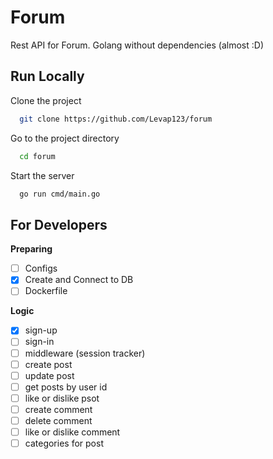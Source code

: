 
# Forum

Rest API for Forum. Golang without dependencies (almost :D)


## Run Locally

Clone the project

```bash
  git clone https://github.com/Levap123/forum
```

Go to the project directory

```bash
  cd forum
```

Start the server

```bash
  go run cmd/main.go
```

## For Developers

**Preparing**
- [ ] Configs
- [x] Create and Connect to DB
- [ ] Dockerfile

**Logic**
- [x] sign-up
- [ ] sign-in
- [ ] middleware (session tracker)
- [ ] create post
- [ ] update post
- [ ] get posts by user id
- [ ] like or dislike psot
- [ ] create comment 
- [ ] delete comment
- [ ] like or dislike comment
- [ ] categories for post
